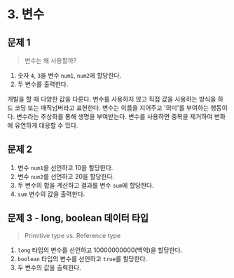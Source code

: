 # 3. 변수

## 문제 1

> 변수는 왜 사용할까?

1. 숫자 `4`, `3`을 변수 `num1`, `num2`에 할당한다.
2. 두 변수를 출력한다.

개발을 할 때 다양한 값을 다룬다. 변수를 사용하지 않고 직접 값을 사용하는 방식을 하드 코딩 또는
매직넘버라고 표현한다. 변수는 이름을 지어주고 '의미'를 부여하는 행동이다. 변수라는 추상화를 통해
생명을 부여받는다. 변수를 사용하면 중복을 제거하여 변화에 유연하게 대응할 수 있다.

## 문제 2

1. 변수 `num1`을 선언하고 10을 할당한다.
2. 변수 `num2`를 선언하고 20을 할당한다.
3. 두 변수의 합을 계산하고 결과를 변수 `sum`에 할당한다.
4. `sum` 변수의 값을 출력한다.

## 문제 3 - long, boolean 데이터 타입

> Primitive type vs. Reference type

1. `long` 타입의 변수를 선언하고 10000000000(백억)을 할당한다.
2. `boolean` 타입의 변수를 선언하고 `true`를 할당한다.
3. 두 변수의 값을 출력한다.
